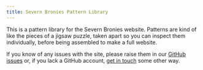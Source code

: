 ```yaml
---
title: Severn Bronies Pattern Library
---
```


This is a pattern library for the Severn Bronies website. Patterns are kind of like the pieces of a jigsaw puzzle, taken apart so you can inspect them individually, before being assembled to make a full website. 

If you know of any issues with the site, please raise them in our [GitHub issues](https://github.com/severnbronies/severnbronies-2016/issues) or, if you lack a GitHub account, [get in touch](http://severnbronies.co.uk/about/contact) some other way.